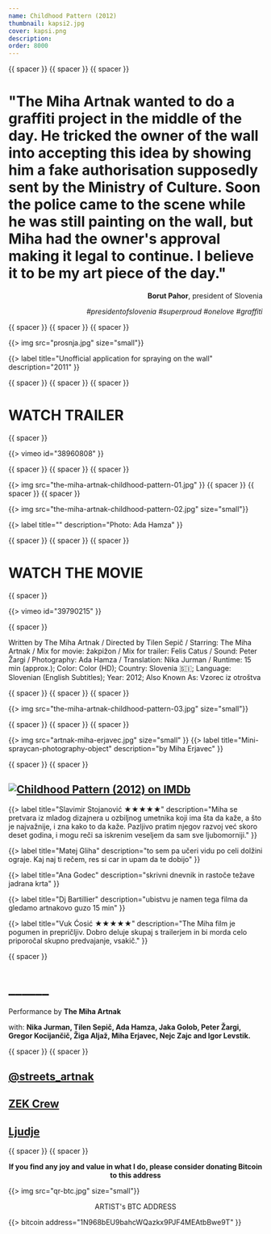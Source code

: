 ```yaml
---
name: Childhood Pattern (2012)
thumbnail: kapsi2.jpg
cover: kapsi.png
description: 
order: 8000
---
```


{{ spacer }} {{ spacer }} {{ spacer }} 

# "The Miha Artnak wanted to do a graffiti project in the middle of the day. He tricked the owner of the wall into accepting this idea by showing him a fake authorisation supposedly sent by the Ministry of Culture. Soon the police came to the scene while he was still painting on the wall, but Miha had the owner's approval making it legal to continue. I believe it to be my art piece of the day."

<p style="text-align: right;">
<b> Borut Pahor</b>, president of Slovenia
</p>

<p style="text-align: right;">
<i> #presidentofslovenia #superproud #onelove #graffiti </i>
</p>

{{ spacer }} {{ spacer }} {{ spacer }} 

{{> img src="prosnja.jpg" size="small"}}

{{> label title="Unofficial application for spraying on the wall" description="2011" }}

{{ spacer }} {{ spacer }} {{ spacer }}

# WATCH TRAILER

{{ spacer }}  

{{> vimeo id="38960808" }}

{{ spacer }} {{ spacer }} {{ spacer }} 

{{> img src="the-miha-artnak-childhood-pattern-01.jpg" }}
{{ spacer }} {{ spacer }} {{ spacer }} 

{{> img src="the-miha-artnak-childhood-pattern-02.jpg" size="small"}}

{{> label title="" description="Photo: Ada Hamza" }}

{{ spacer }} {{ spacer }} {{ spacer }} 

# WATCH THE MOVIE

{{ spacer }} 

{{> vimeo id="39790215" }}

{{ spacer }} 

Written by The Miha Artnak / Directed by Tilen Sepič / Starring: The Miha Artnak / Mix for movie: žakpižon / Mix for trailer: Felis Catus / Sound: Peter Žargi / Photography: Ada Hamza / Translation: Nika Jurman / Runtime: 15 min (approx.); Color: Color (HD); Country: Slovenia 🇸🇮; Language: Slovenian (English Subtitles); Year: 2012; Also Known As: Vzorec iz otroštva

{{ spacer }} {{ spacer }} {{ spacer }} 

{{> img src="the-miha-artnak-childhood-pattern-03.jpg" size="small"}}

{{ spacer }} {{ spacer }} {{ spacer }} 

{{> img src="artnak-miha-erjavec.jpg" size="small" }}
{{> label title="Mini-spraycan-photography-object" description="by Miha Erjavec" }}

{{ spacer }} {{ spacer }} 

          

<h2> <span class="imdbRatingPlugin" data-user="ur35423340" data-title="tt2456240" data-style="t1">
<a href="http://www.imdb.com/title/tt2456240/?ref_=tt_plg_rt"
><img alt="Childhood Pattern (2012) on IMDb" src="http://g-ecx.images-amazon.com/images/G/01/imdb/plugins/rating/images/imdb_46x22.png">
</a></span> 
<script>
(function(d,s,id){var js,stags=d.getElementsByTagName(s)[0];
if(d.getElementById(id)){return;}js=d.createElement(s);js.id=id;
js.src="http://g-ec2.images-amazon.com/images/G/01/imdb/plugins/rating/js/rating.min.js";
stags.parentNode.insertBefore(js,stags);})(document,'script','imdb-rating-api');    
</script>  </h2>                  

{{> label title="Slavimir Stojanović ★★★★★" description="Miha se pretvara iz mladog dizajnera u ozbiljnog umetnika koji ima šta da kaže, a što je najvažnije, i zna kako to da kaže. Pazljivo pratim njegov razvoj već skoro deset godina, i mogu reči sa iskrenim veseljem da sam sve ljubomorniji." }}

{{> label title="Matej Gliha" description="to sem pa učeri vidu po celi dolžini ograje. Kaj naj ti rečem, res si car in upam da te dobijo" }}

{{> label title="Ana Godec" description="skrivni dnevnik in rastoče težave jadrana krta" }}

{{> label title="Dj Bartillier" description="ubistvu je namen tega filma da gledamo artnakovo guzo 15 min" }}

{{> label title="Vuk Ćosić ★★★★★" description="The Miha film je pogumen in prepričljiv. Dobro deluje skupaj s trailerjem in bi morda celo priporočal skupno predvajanje, vsakič." }}

{{ spacer }}  

# ______
Performance by <b>The Miha Artnak</b>

with: <b>Nika Jurman, Tilen Sepič, Ada Hamza, Jaka Golob, Peter Žargi, Gregor Kocijančič, Žiga Aljaž, Miha Erjavec, Nejc Zajc and Igor Levstik.</b>

 
{{ spacer }} {{ spacer }} 

## [@streets_artnak](www.instagram.com/streets_artnak)

## [ZEK Crew](www.zek.crew.com)

## [Ljudje](www.people.ooo)

{{ spacer }} {{ spacer }} 

<p style='text-align: center; font-weight: bold;'>If you find any joy and value in what I do, please consider donating Bitcoin to this address </p>
  
{{> img src="qr-btc.jpg" size="small"}}

<p style="text-align: center;">
ARTIST's BTC ADDRESS 
</p>
<p style="text-align: center;">
</p> 

{{> bitcoin address="1N968bEU9bahcWQazkx9PJF4MEAtbBwe9T" }}